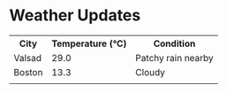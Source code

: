 # Weather Updates

<!-- WEATHER-UPDATE-START -->
<table><tr><th>City</th><th>Temperature (°C)</th><th>Condition</th></tr><tr><td>Valsad</td><td>29.0</td><td>Patchy rain nearby</td></tr><tr><td>Boston</td><td>13.3</td><td>Cloudy</td></tr><tr><td></td><td></td><td></td></tr></table>
<!-- WEATHER-UPDATE-END -->
